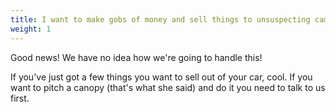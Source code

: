 ```yaml
---
title: I want to make gobs of money and sell things to unsuspecting campers!
weight: 1
---
```

Good news! We have no idea how we're going to handle this!

If you've just got a few things you want to sell out of your car, cool. If you want to pitch a canopy (that's what she said) and do it you need to talk to us first.
